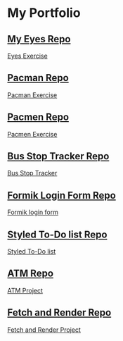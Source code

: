 # My Portfolio
## <a href="https://github.com/BermudaOG/eyes"> My Eyes Repo </a>
<a href="https://bermudaog.github.io/eyes/"> Eyes Exercise </a>
## <a href="https://github.com/BermudaOG/pacman"> Pacman Repo </a>
<a href="https://bermudaog.github.io/pacman/"> Pacman Exercise </a>
## <a href="https://github.com/BermudaOG/Pacmen"> Pacmen Repo </a>
<a href="https://bermudaog.github.io/Pacmen/"> Pacmen Exercise </a>
## <a href="https://github.com/BermudaOG/BusStopTracker"> Bus Stop Tracker Repo </a>
<a href="https://bermudaog.github.io/BusStopTracker/"> Bus Stop Tracker </a>
## <a href="https://github.com/BermudaOG/formik-login-form"> Formik Login Form Repo </a>
<a href="https://bermudaog.github.io/formik-login-form/"> Formik login form </a>
## <a href="https://github.com/BermudaOG/Styled-To-Do-list"> Styled To-Do list Repo </a>
<a href="https://bermudaog.github.io/Styled-To-Do-list/"> Styled To-Do list </a>
## <a href="https://github.com/BermudaOG/atm-project"> ATM Repo </a>
<a href="https://bermudaog.github.io/atm-project/"> ATM Project </a>
## <a href="https://github.com/BermudaOG/fetch-n-render-project"> Fetch and Render Repo </a>
<a href="https://bermudaog.github.io/fetch-n-render-project/"> Fetch and Render Project </a>
